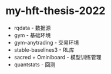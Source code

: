# my-hft-thesis-2022

- rqdata   -  数据源
- gym - 基础环境
- gym-anytrading - 交易环境
- stable-baselines3 - RL库
- sacred + Ominiboard - 模型训练管理
- quantstats - 回测